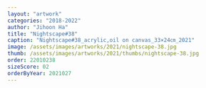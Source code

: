 ```yaml
---
layout: "artwork"
categories: "2018-2022"
author: "Jihoon Ha"
title: "Nightscape#38"
caption: "Nightscape#38_acrylic,oil on canvas_33×24㎝_2021"
image: /assets/images/artworks/2021/nightscape-38.jpg
thumb: /assets/images/artworks/2021/thumbs/nightscape-38.jpg
order: 22010238
sizeScore: 02
orderByYear: 2021027
---
```

